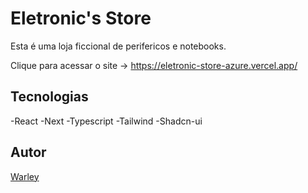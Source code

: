 # Eletronic's Store

Esta é uma loja ficcional de perifericos e notebooks.

Clique para acessar o site -> https://eletronic-store-azure.vercel.app/

## Tecnologias

-React
-Next
-Typescript
-Tailwind
-Shadcn-ui

## Autor
<a href="https://www.instagram.com/warleyfariaas/">Warley</a>

